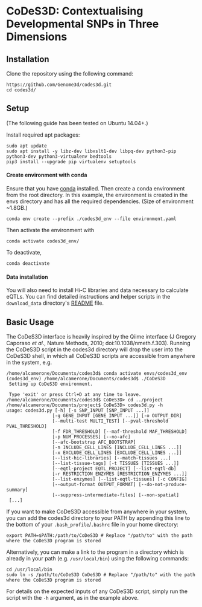 # CoDeS3D: Contextualising Developmental SNPs in Three Dimensions

## Installation

Clone the repository using the following command:

```
https://github.com/Genome3d/codes3d.git
cd codes3d/
```

## Setup
(The following guide has been tested on Ubuntu 14.04+.)

Install required apt packages:
```
sudo apt update
sudo apt install -y libz-dev libxslt1-dev libpq-dev python3-pip python3-dev python3-virtualenv bedtools
pip3 install --upgrade pip virtualenv setuptools
```


#### Create environment with conda
Ensure that you have [conda](https://docs.conda.io/en/latest/) installed. Then create a conda environment from the root directory. In this example, the environment is created in the envs directory and has all the required dependencies. (Size of environment ~1.8GB.)
```
conda env create --prefix ./codes3d_env --file environment.yaml
```

Then activate the environment with
```
conda activate codes3d_env/
```
To deactivate,
```
conda deactivate
```


#### Data installation
You will also need to install Hi-C libraries and data necessary to calculate eQTLs. You can find detailed instructions and helper scripts in the `download_data` directory's [README](download_data/README.md) file.

## Basic Usage

The CoDeS3D interface is heavily inspired by the Qiime interface (J Gregory Caporaso *et al*., Nature Methods, 2010; doi:10.1038/nmeth.f.303). Running the CoDeS3D script in the codes3d directory will drop the user into the CoDeS3D shell, in which all CoDeS3D scripts are accessible from anywhere in the system, e.g.

```
/home/alcamerone/Documents/codes3d$ conda activate envs/codes3d_env
(codes3d_env) /home/alcamerone/Documents/codes3d$ ./CoDeS3D
 Setting up CoDeS3D environment.

 Type 'exit' or press Ctrl+D at any time to leave.
/home/alcamerone/Documents/codes3d$ CoDeS3D> cd ../project
/home/alcamerone/Documents/project$ CoDeS3D> codes3d.py -h
usage: codes3d.py [-h] [-s SNP_INPUT [SNP_INPUT ...]]                    
                 [-g GENE_INPUT [GENE_INPUT ...]] [-o OUTPUT_DIR]    
                 [--multi-test MULTI_TEST] [--pval-threshold PVAL_THRESHOLD]
                 [-f FDR_THRESHOLD] [--maf-threshold MAF_THRESHOLD]       
                 [-p NUM_PROCESSES] [--no-afc]                       
                 [--afc-bootstrap AFC_BOOTSTRAP]                    
                 [-n INCLUDE_CELL_LINES [INCLUDE_CELL_LINES ...]]        
                 [-x EXCLUDE_CELL_LINES [EXCLUDE_CELL_LINES ...]]
                 [--list-hic-libraries] [--match-tissues ...]                                                      
                 [--list-tissue-tags] [-t TISSUES [TISSUES ...]]          
                 [--eqtl-project EQTL_PROJECT] [--list-eqtl-db]            
                 [-r RESTRICTION_ENZYMES [RESTRICTION_ENZYMES ...]]    
                 [--list-enzymes] [--list-eqtl-tissues] [-c CONFIG]      
                 [--output-format OUTPUT_FORMAT] [--do-not-produce-summary]
                 [--suppress-intermediate-files] [--non-spatial]        
 [...]
```

If you want to make CoDeS3D accessible from anywhere in your system, you can add the codes3d directory to your PATH by appending this line to the bottom of your `.bash_profile`/`.bashrc` file in your home directory:

```
export PATH=$PATH:/path/to/CoDeS3D # Replace "/path/to" with the path where the CoDeS3D program is stored
```

Alternatively, you can make a link to the program in a directory which is already in your path (e.g. `/usr/local/bin`) using the following commands:

```
cd /usr/local/bin
sudo ln -s /path/to/CoDeS3D CoDeS3D # Replace "/path/to" with the path where the CoDeS3D program is stored
```

For details on the expected inputs of any CoDeS3D script, simply run the script with the `-h` argument, as in the example above.
